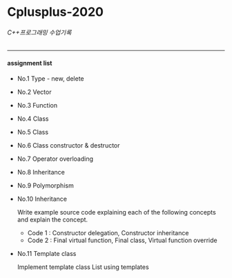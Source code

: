 # Cplusplus-2020
###### C++프로그래밍 수업기록
----

#### assignment list   
- No.1 Type - new, delete  
- No.2 Vector  
- No.3 Function  
- No.4 Class  
- No.5 Class
- No.6 Class constructor & destructor
- No.7 Operator overloading  
- No.8 Inheritance  
- No.9 Polymorphism  
- No.10 Inheritance  

  Write example source code explaining each of the following concepts and explain the concept.

  - Code 1 : Constructor delegation, Constructor inheritance
  - Code 2 : Final virtual function, Final class, Virtual function override

- No.11 Template class  

  Implement template class List using templates
